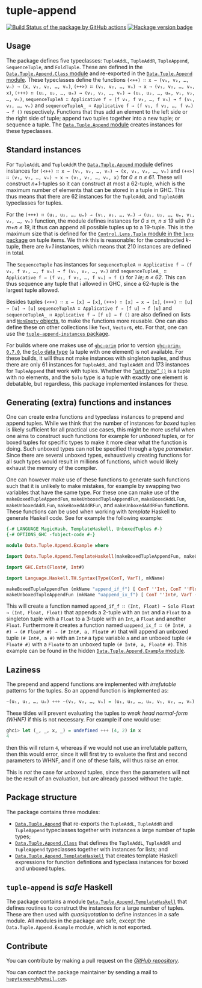 # tuple-append

[![Build Status of the package by GitHub actions](https://github.com/hapytex/tuple-append/actions/workflows/build-ci.yml/badge.svg)](https://github.com/hapytex/tuple-append/actions/workflows/build-ci.yml)
[![Hackage version badge](https://img.shields.io/hackage/v/tuple-append.svg)](https://hackage.haskell.org/package/tuple-append)


## Usage

The package defines five typeclasses: `TupleAddL`, `TupleAddR`, `TupleAppend`, `SequenceTuple`, and `FoldTuple`. These are defined in the [`Data.Tuple.Append.Class` module](https://github.com/hapytex/tuple-append/blob/master/src/Data/Tuple/Append/Class.hs) and re-exported in the [`Data.Tuple.Append` module](https://github.com/hapytex/tuple-append/blob/master/src/Data/Tuple/Append.hs). These typeclasses define the functions `(<++) ∷ x → (v₁, v₂, …, vₙ) → (x, v₁, v₂, …, vₙ)`, `(++>) ∷ (v₁, v₂, …, vₙ) → x → (v₁, v₂, …, vₙ, x)`, `(+++) ∷ (u₁, u₂, …, uₘ) → (v₁, v₂, …, vₙ) → (u₁, u₂, …, uₘ, v₁, v₂, …, vₙ)`, `sequenceTupleA ∷ Applicative f ⇒ (f v₁, f v₂, …, f vₙ) → f (v₁, v₂, …, vₙ)` and `sequenceTupleA_ ∷ Applicative f ⇒ (f v₁, f v₂, …, f vₙ) → f ()` respectively. Functions that thus add an element to the left side or the right side of tuple; append two tuples together into a new tuple; or sequence a tuple. The [`Data.Tuple.Append` module](https://github.com/hapytex/tuple-append/blob/master/src/Data/Tuple/Append.hs) creates instances for these typeclasses.


## Standard instances

For `TupleAddL` and `TupleAddR` the [`Data.Tuple.Append` module](https://github.com/hapytex/tuple-append/blob/master/src/Data/Tuple/Append.hs) defines instances for `(<++) ∷ x → (v₁, v₂, …, vₙ) → (x, v₁, v₂, …, vₙ)` and `(++>) ∷ (v₁, v₂, …, vₙ) → x → (v₁, v₂, …, vₙ, x)` for *0 &le; n &le; 61*. These will construct *n+1*-tuples so it can construct at most a 62-tuple, which is the maximum number of elements that can be stored in a tuple in GHC. This thus means that there are 62 instances for the `TupleAddL` and `TupleAddR` typeclasses for tuples.

For the `(+++) ∷ (u₁, u₂, …, uₘ) → (v₁, v₂, …, vₙ) → (u₁, u₂, …, uₘ, v₁, v₂, …, vₙ)` function, the module defines instances for *0 &le; m, n &le; 19* with *0 &le; m+n &le; 19*, it thus can append all possible tuples up to a 19-tuple. This is the maximum size that is defined for the [`Control.Lens.Tuple` module in the `lens` package](https://hackage.haskell.org/package/lens-5.1.1/docs/Control-Lens-Tuple.html) on tuple items. We think this is reasonable: for the constructed *k*-tuple, there are *k+1* instances, which means that 210 instances are defined in total.

The `SequenceTuple` has instances for `sequenceTupleA ∷ Applicative f ⇒ (f v₁, f v₂, …, f vₙ) → f (v₁, v₂, …, vₙ)` and `sequenceTupleA_ ∷ Applicative f ⇒ (f v₁, f v₂, …, f vₙ) → f ()` for *1 le; n &le; 62*. This can thus sequence any tuple that i allowed in GHC, since a 62-tuple is the largest tuple allowed.

Besides tuples `(<++) ∷ x → [x] → [x]`, `(++>) ∷ [x] → x → [x]`, `(+++) ∷ [u] → [u] → [u]` `sequenceTupleA ∷ Applicative f ⇒ [f u] → f [u]` and `sequenceTupleA_ ∷ Applicative f ⇒ [f u] → f ()` are also defined on lists and [`NonEmpty` objects](https://hackage.haskell.org/package/base/docs/Data-List-NonEmpty.html), to make the functions more reusable. One can also define these on other collections like `Text`, `Vector`s, etc. For that, one can use the [`tuple-append-instances` package](https://hackage.haskell.org/package/tuple-append-instances).

For builds where one makes use of [`ghc-prim`](https://hackage.haskell.org/package/ghc-prim/) prior to version [`ghc-prim-0.7.0`](https://hackage.haskell.org/package/ghc-prim-0.7.0/), the [`Solo` data type](https://hackage.haskell.org/package/ghc-prim-0.7.0/docs/GHC-Tuple.html#t:Solo) (a tuple with one element) is not available. For these builds, it will thus not make instances with singleton tuples, and thus there are only 61 instances for `TupleAddL` and `TupleAddR` and 173 instances for `TupleAppend` that work with tuples. Whether the ["*unit type*" `()`](https://hackage.haskell.org/package/ghc-prim-0.7.0/docs/GHC-Tuple.html#t:-40--41-) is a tuple with no elements, and the `Solo` type is a tuple with exactly one element is debatable, but regardless, this package implemented instances for these.


## Generating (extra) functions and instances

One can create extra functions and typeclass instances to prepend and append tuples. While we think that the number of instances for *boxed* tuples is likely sufficient for all practical use cases, this might be more useful when one aims to construct such functions for example for *unboxed* tuples, or for boxed tuples for specific types to make it more clear what the function is doing. Such unboxed types can not be specified through a type *parameter*. Since there are several unboxed types, exhaustively creating functions for all such types would result in millions of functions, which would likely exhaust the memory of the compiler.

One can however make use of these functions to generate such functions such that it is unlikely to make mistakes, for example by swapping two variables that have the same type. For these one can make use of the `makeBoxedTupleAppendFun`, `makeUnboxedTupleAppendFun`, `makeBoxedAddLFun`, `makeUnboxedAddLFun`, `makeBoxedAddRFun`, and `makeUnboxedAddRFun` functions. These functions can be used when working with *template* Haskell to generate Haskell code. See for example the following example:

```haskell
{-# LANGUAGE MagicHash, TemplateHaskell, UnboxedTuples #-}
{-# OPTIONS_GHC -fobject-code #-}

module Data.Tuple.Append.Example where

import Data.Tuple.Append.TemplateHaskell(makeBoxedTupleAppendFun, makeUnboxedTupleAppendFun)

import GHC.Exts(Float#, Int#)

import Language.Haskell.TH.Syntax(Type(ConT, VarT), mkName)

makeBoxedTupleAppendFun (mkName "append_if_f") [ ConT ''Int, ConT ''Float ] [ ConT ''Float ]
makeUnboxedTupleAppendFun (mkName "uappend_ix_f") [ ConT ''Int#, VarT (mkName "a")] [ConT ''Float# ]
```

This will create a function named `append_if_f ∷ (Int, Float) → Solo Float → (Int, Float, Float)` that appends a 2-tuple with an `Int` and a `Float` to a singleton tuple with a `Float` to a 3-tuple with an `Int`, a `Float` and another `Float`. Furthermore it creates a function named `uappend_ix_f ∷ (# Int#, a #) → (# Float# #) → (# Int#, a, Float# #)` that will append an unboxed tuple `(# Int#, a #)` with an `Int#` a type variable `a` and an unboxed tuple `(# Float# #)` with a `Float#` to an unboxed tuple `(# Int#, a, Float# #)`. This example can be found in the hidden [`Data.Tuple.Append.Example` module](https://github.com/hapytex/tuple-append/blob/master/src/Data/Tuple/Append/Example.hs).


## Laziness

The prepend and append functions are implemented with *irrefutable* patterns for the tuples. So an append function is implemented as:

```haskell
~(u₁, u₂, …, uₘ) +++ ~(v₁, v₂, …, vₙ) = (u₁, u₂, …, uₘ, v₁, v₂, …, vₙ)
```

These tildes will prevent evaluating the tuples to *weak head normal-form (WHNF)* if this is not necessary. For example if one would use:

```haskell
ghci> let (_, _, x, _) = undefined +++ (4, 2) in x
4
```

then this will return `4`, whereas if we would not use an irrefutable pattern, then this would error, since it will first try to evaluete the first and second parameters to WHNF, and if one of these fails, will thus raise an error.

This is *not* the case for *unboxed* tuples, since then the parameters will not be the result of an evaluation, but are already passed without the tuple.


## Package structure

The package contains three modules:

 - [`Data.Tuple.Append`](https://github.com/hapytex/tuple-append/blob/master/src/Data/Tuple/Append.hs) that re-exports the `TupleAddL`, `TupleAddR` and `TupleAppend` typeclasses together with instances a large number of tuple types;
 - [`Data.Tuple.Append.Class`](https://github.com/hapytex/tuple-append/blob/master/src/Data/Tuple/Append/Class.hs) that defines the `TupleAddL`, `TupleAddR` and `TupleAppend` typeclasses together with instances for lists; and
 - [`Data.Tuple.Append.TemplateHaskell`](https://github.com/hapytex/tuple-append/blob/master/src/Data/Tuple/Append/TemplateHaskell.hs) that creates template Haskell expressions for function defintions and typeclass instances for boxed and unboxed tuples.


## `tuple-append` is *safe* Haskell

The package contains a module [`Data.Tuple.Append.TemplateHaskell`](https://github.com/hapytex/tuple-append/blob/master/src/Data/Tuple/Append/TemplateHaskell.hs) that defines routines to construct the instances for a large number of tuples. These are then used with *quasiquotation* to define instances in a safe module. All modules in the package are safe, except the `Data.Tuple.Append.Example` module, which is not exported.


## Contribute

You can contribute by making a pull request on the [*GitHub repository*](https://github.com/hapytex/tuple-append).

You can contact the package maintainer by sending a mail to [`hapytexeu+gh@gmail.com`](mailto:hapytexeu+gh@gmail.com).
